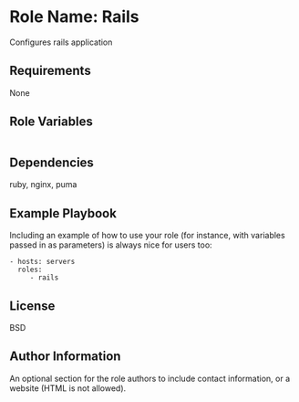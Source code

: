 Role Name: Rails
=========

Configures rails application

Requirements
------------

None

Role Variables
--------------

```yaml
```

Dependencies
------------

ruby, nginx, puma

Example Playbook
----------------

Including an example of how to use your role (for instance, with variables passed in as parameters) is always nice for users too:

    - hosts: servers
      roles:
         - rails

License
-------

BSD

Author Information
------------------

An optional section for the role authors to include contact information, or a website (HTML is not allowed).
